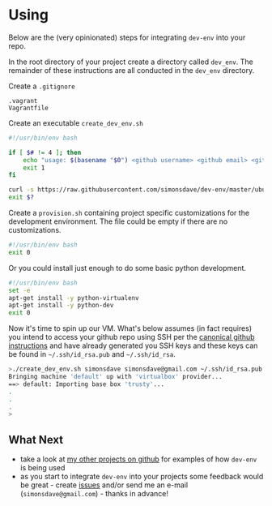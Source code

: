 # Using

Below are the (very opinionated) steps for integrating ```dev-env``` into
your repo.

In the root directory of your project create a directory called ```dev_env```. The remainder of these instructions are all conducted in
the ```dev_env``` directory.

Create a ```.gitignore```

```
.vagrant
Vagrantfile
```

Create an executable ```create_dev_env.sh```

```bash
#!/usr/bin/env bash

if [ $# != 4 ]; then
    echo "usage: $(basename "$0") <github username> <github email> <github public key> <github private key>" >&2
    exit 1
fi

curl -s https://raw.githubusercontent.com/simonsdave/dev-env/master/ubuntu/trusty/create_dev_env.sh | bash -s -- "$@"
exit $?
```

Create a ```provision.sh``` containing project specific customizations
for the development environment. The file could be empty if there are
no customizations.

```bash
#!/usr/bin/env bash
exit 0
```

Or you could install just enough to do some basic python development.

```bash
#!/usr/bin/env bash
set -e
apt-get install -y python-virtualenv
apt-get install -y python-dev
exit 0
```

Now it's time to spin up our VM. What's below assumes (in fact
requires) you intend to access your github repo using SSH per
the [canonical github instructions](https://help.github.com/articles/connecting-to-github-with-ssh/)
and have already generated you SSH keys and these
keys can be found in ```~/.ssh/id_rsa.pub``` and ```~/.ssh/id_rsa```.

```bash
>./create_dev_env.sh simonsdave simonsdave@gmail.com ~/.ssh/id_rsa.pub ~/.ssh/id_rsa
Bringing machine 'default' up with 'virtualbox' provider...
==> default: Importing base box 'trusty'...
.
.
.
>
```

## What Next

* take a look at [my other projects on github](https://github.com/simonsdave)
for examples of how ```dev-env``` is being used
* as you start to integrate ```dev-env``` into your projects
some feedback would be great - create [issues](issues) and/or
send me an e-mail (```simonsdave@gmail.com```) - thanks in advance!
